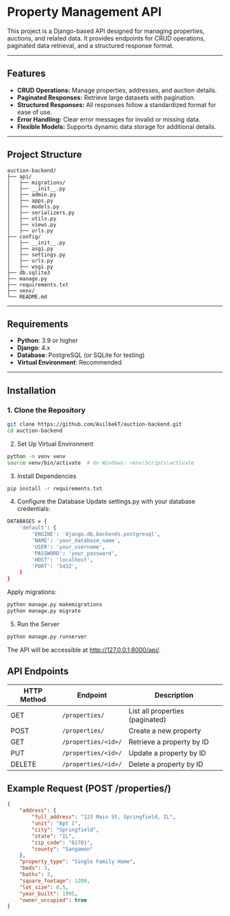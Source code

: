 # Property Management API

This project is a Django-based API designed for managing properties, auctions, and related data. It provides endpoints for CRUD operations, paginated data retrieval, and a structured response format.

---

## Features

- **CRUD Operations:** Manage properties, addresses, and auction details.
- **Paginated Responses:** Retrieve large datasets with pagination.
- **Structured Responses:** All responses follow a standardized format for ease of use.
- **Error Handling:** Clear error messages for invalid or missing data.
- **Flexible Models:** Supports dynamic data storage for additional details.

---

## Project Structure

```
auction-backend/
├── api/
│   ├── migrations/
│   ├── __init__.py
│   ├── admin.py
│   ├── apps.py
│   ├── models.py
│   ├── serializers.py
│   ├── utils.py
│   ├── views.py
│   ├── urls.py
├── config/
│   ├── __init__.py
│   ├── asgi.py
│   ├── settings.py
│   ├── urls.py
│   ├── wsgi.py
├── db.sqlite3
├── manage.py
├── requirements.txt
├── venv/
└── README.md
```

---

## Requirements

- **Python**: 3.9 or higher
- **Django**: 4.x
- **Database**: PostgreSQL (or SQLite for testing)
- **Virtual Environment**: Recommended

---

## Installation

### 1. Clone the Repository

```bash
git clone https://github.com/AsilbekT/auction-backend.git
cd auction-backend
```


2. Set Up Virtual Environment

```bash
python -m venv venv
source venv/bin/activate  # On Windows: venv\Scripts\activate
```

3. Install Dependencies


```bash
pip install -r requirements.txt
```

4. Configure the Database
Update settings.py with your database credentials:


```bash
DATABASES = {
    'default': {
        'ENGINE': 'django.db.backends.postgresql',
        'NAME': 'your_database_name',
        'USER': 'your_username',
        'PASSWORD': 'your_password',
        'HOST': 'localhost',
        'PORT': '5432',
    }
}
```

Apply migrations:

```bash
python manage.py makemigrations
python manage.py migrate
```

5. Run the Server

```bash
python manage.py runserver
```

The API will be accessible at http://127.0.0.1:8000/api/.

## API Endpoints

| HTTP Method | Endpoint             | Description                   |
|-------------|----------------------|-------------------------------|
| GET         | `/properties/`       | List all properties (paginated) |
| POST        | `/properties/`       | Create a new property         |
| GET         | `/properties/<id>/`  | Retrieve a property by ID     |
| PUT         | `/properties/<id>/`  | Update a property by ID       |
| DELETE      | `/properties/<id>/`  | Delete a property by ID       |


## Example Request (POST /properties/)

```json
{
    "address": {
        "full_address": "123 Main St, Springfield, IL",
        "unit": "Apt 1",
        "city": "Springfield",
        "state": "IL",
        "zip_code": "62701",
        "county": "Sangamon"
    },
    "property_type": "Single Family Home",
    "beds": 3,
    "baths": 2,
    "square_footage": 1200,
    "lot_size": 0.5,
    "year_built": 1995,
    "owner_occupied": true
}
```